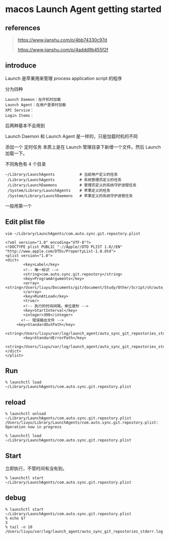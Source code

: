 # macos Launch Agent getting started

## references

> https://www.jianshu.com/p/4bb74330c97d
>
> https://www.jianshu.com/p/4addd9b455f2f

## introduce

Launch 是苹果用来管理 process  application script 的程序

分为四种

```
Launch Daemon：在开机时加载
Launch Agent：在用户登录时加载
XPC Service：
Login Items：
```

后两种基本不会用到

Launch Daemon 和 Launch Agent 是一样的，只是加载时机的不同

添加一个 定时任务 本质上是在 Launch 管理目录下新增一个文件。然后 Launch 加载一下。

不同角色有 4 个目录

```
~/Library/LaunchAgents           # 当前用户定义的任务
 /Library/LaunchAgents           # 系统管理员定义的任务
 /Library/LaunchDaemons          # 管理员定义的系统守护进程任务
 /System/Library/LaunchAgents    # 苹果定义的任务
 /System/Library/LaunchDaemons   # 苹果定义的系统守护进程任务
```

一般用第一个

## Edit plist file

```
vim ~/Library/LaunchAgents/com.auto.sync.git.repostory.plist
```



```
<?xml version="1.0" encoding="UTF-8"?>
<!DOCTYPE plist PUBLIC "-//Apple//DTD PLIST 1.0//EN" "http://www.apple.com/DTDs/PropertyList-1.0.dtd">
<plist version="1.0">
<dict>
        <key>Label</key>
        <!-- 唯一标识 -->
        <string>com.auto.sync.git.repostory</string>
        <key>ProgramArguments</key>
        <array>             <string>/Users/liuyu/Documents/git/document/Study/Other/Script/sh/auto_push_git_repositories.sh</string>
        </array>
        <key>RunAtLoad</key>
        <true/>
        <!-- 执行的时间间隔，单位是秒 -->
        <key>StartInterval</key>
        <integer>300</integer>
       <!-- 错误输出文件 -->
     <key>StandardOutPath</key>
     <string>/Users/liuyu/var/log/launch_agent/auto_sync_git_repostories_stdout.log</string>
        <key>StandardErrorPath</key>
        <string>/Users/liuyu/var/log/launch_agent/auto_sync_git_repostories_stderr.log</string>
</dict>
</plist>
```

## Run

```
% launchctl load ~/Library/LaunchAgents/com.auto.sync.git.repostory.plist
```

## reload

```
% launchctl unload ~/Library/LaunchAgents/com.auto.sync.git.repostory.plist
/Users/liuyu/Library/LaunchAgents/com.auto.sync.git.repostory.plist: Operation now in progress

% launchctl load ~/Library/LaunchAgents/com.auto.sync.git.repostory.plist
```

## Start

立即执行，不管时间有没有到。

```
% launchctl start ~/Library/LaunchAgents/com.auto.sync.git.repostory.plist
```

## debug

```
% launchctl start ~/Library/LaunchAgents/com.auto.sync.git.repostory.plist
% echo $?
3
% tail -n 10 /Users/liuyu/var/log/launch_agent/auto_sync_git_repostories_stderr.log
```

